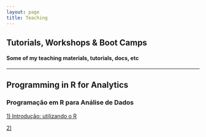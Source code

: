 ```yaml
---
layout: page
title: Teaching
---
```


## Tutorials, Workshops & Boot Camps

#### Some of my teaching materials, tutorials, docs, etc

<hr class="margin" />

## <a name="analytics"></a>Programming in R for Analytics
### Programação em R para Análise de Dados
<a href="/teaching/analytics/portuguese">1) Introdução: utilizando o R</a>

<a href="/teaching/analytics/portuguese">2) </a>
<br/>


<br/>